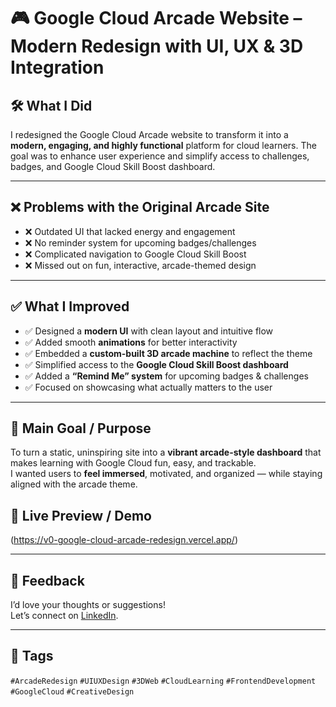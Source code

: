 # 🎮 Google Cloud Arcade Website – Modern Redesign with UI, UX & 3D Integration

## 🛠️ What I Did
I redesigned the Google Cloud Arcade website to transform it into a **modern, engaging, and highly functional** platform for cloud learners. The goal was to enhance user experience and simplify access to challenges, badges, and Google Cloud Skill Boost dashboard.

---

## ❌ Problems with the Original Arcade Site
- ❌ Outdated UI that lacked energy and engagement
- ❌ No reminder system for upcoming badges/challenges
- ❌ Complicated navigation to Google Cloud Skill Boost
- ❌ Missed out on fun, interactive, arcade-themed design

---

## ✅ What I Improved
- ✅ Designed a **modern UI** with clean layout and intuitive flow
- ✅ Added smooth **animations** for better interactivity
- ✅ Embedded a **custom-built 3D arcade machine** to reflect the theme
- ✅ Simplified access to the **Google Cloud Skill Boost dashboard**
- ✅ Added a **“Remind Me” system** for upcoming badges & challenges
- ✅ Focused on showcasing what actually matters to the user

---

## 🎯 Main Goal / Purpose
To turn a static, uninspiring site into a **vibrant arcade-style dashboard** that makes learning with Google Cloud fun, easy, and trackable.  
I wanted users to **feel immersed**, motivated, and organized — while staying aligned with the arcade theme.



## 🔗 Live Preview / Demo
(https://v0-google-cloud-arcade-redesign.vercel.app/)

---

## 💬 Feedback
I’d love your thoughts or suggestions!  
Let’s connect on [LinkedIn](https://linkedin.com/in/trivedikavya).

---

## 📌 Tags
`#ArcadeRedesign` `#UIUXDesign` `#3DWeb` `#CloudLearning` `#FrontendDevelopment` `#GoogleCloud` `#CreativeDesign`
